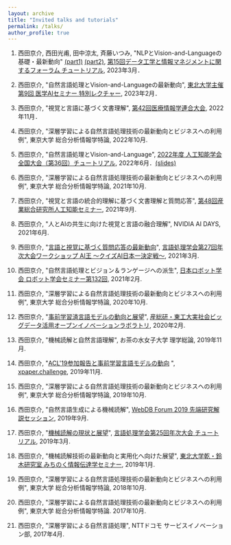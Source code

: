 ```yaml
---
layout: archive
title: "Invited talks and tutorials"
permalink: /talks/
author_profile: true
---
```


1. 西田京介, 西田光甫, 田中涼太, 斉藤いつみ, "NLPとVision-and-Languageの基礎・最新動向" [(part1)](https://speakerdeck.com/kyoun/deim-tutorial-part-1-nlp) [(part2)](https://speakerdeck.com/kyoun/deim-tutorial-part-2-vision-and-language),  [第15回データ工学と情報マネジメントに関するフォーラム チュートリアル](https://event.dbsj.org/deim2023/post/tutorial.html), 2023年3月．

1. 西田京介, "自然言語処理とVision-and-Languageの最新動向", [東北大学主催 第9回 医学AIセミナー 特別レクチャー]((https://www.shp.hosp.tohoku.ac.jp/Clinical_AI/event/2023%e5%b9%b42%e6%9c%883%e6%97%a5%ef%bc%88%e9%87%91%ef%bc%89%e6%9d%b1%e5%8c%97%e5%a4%a7%e5%ad%a6%e4%b8%bb%e5%82%ac-%e7%ac%ac9%e5%9b%9e-%e5%8c%bb%e5%ad%a6ai%e3%82%bb%e3%83%9f%e3%83%8a%e3%83%bc/)), 2023年2月．

1. 西田京介, "視覚と言語に基づく文書理解", [第42回医療情報学連合大会](https://jcmi42.org/program.html), 2022年11月．

1. 西田京介, "深層学習による自然言語処理技術の最新動向とビジネスへの利用例", 東京大学 総合分析情報学特論, 2022年10月.

1. 西田京介, "自然言語処理とVision-and-Language",  [2022年度 人工知能学会全国大会（第36回）チュートリアル](https://www.ai-gakkai.or.jp/jsai2022/tutorial/), 2022年6月．[(slides)](https://speakerdeck.com/kyoun/a-tutorial-on-nlp-and-vision-and-language)

1. 西田京介, "深層学習による自然言語処理技術の最新動向とビジネスへの利用例", 東京大学 総合分析情報学特論, 2021年10月.

1. 西田京介, "視覚と言語の統合的理解に基づく文書理解と質問応答", [第48回産業総合研究所人工知能セミナー](https://www.airc.aist.go.jp/seminar_detail/seminar_048.html), 2021年9月.

1. 西田京介, "人とAIの共生に向けた視覚と言語の融合理解",  NVIDIA AI DAYS, 2021年6月.

1. 西田京介, "[言語と視覚に基づく質問応答の最新動向](https://speakerdeck.com/kyoun/recent-trends-in-vision-and-language-studies-for-qa)",  [言語処理学会第27回年次大会ワークショップ AI王 〜クイズAI日本一決定戦〜](https://sites.google.com/view/nlp2021-aio/), 2021年3月. 

1. 西田京介, "自然言語処理とビジョン＆ランゲージへの派生", [日本ロボット学会 ロボット学会セミナー第132回](https://www.rsj.or.jp/event/seminar/news/2021/s132.html), 2021年2月.

1. 西田京介, "深層学習による自然言語処理技術の最新動向とビジネスへの利用例", 東京大学 総合分析情報学特論, 2020年10月.

1. 西田京介, "[事前学習済言語モデルの動向と展望](https://speakerdeck.com/kyoun/survey-of-pretrained-language-models-f6319c84-a3bc-42ed-b7b9-05e2588b12c7)", [産総研・東工大実社会ビッグデータ活用オープンイノベーションラボラトリ](https://www.nlp.c.titech.ac.jp/news/2020/02/28/aitech.ja.html), 2020年2月. 

1. 西田京介, "機械読解と自然言語理解", お茶の水女子大学 理学総論, 2019年11月.

1. 西田京介, "[ACL'19参加報告と事前学習言語モデルの動向](https://speakerdeck.com/kyoun/survey-of-pretrained-language-models)
", [xpaper.challenge](https://techplay.jp/event/756314), 2019年11月. 

1. 西田京介, "深層学習による自然言語処理技術の最新動向とビジネスへの利用例", 東京大学 総合分析情報学特論, 2019年10月.

1. 西田京介, "自然言語生成による機械読解", [WebDB Forum 2019 先端研究解説セッション](https://db-event.jpn.org/webdbf2019/program.html#S2), 2019年9月.

1. 西田京介, "[機械読解の現状と展望](https://speakerdeck.com/kyoun/a-talk-on-machine-reading-comprehension-nlp2019)", [言語処理学会第25回年次大会 チュートリアル](https://www.anlp.jp/nlp2019/#tutorial), 2019年3月. 

1. 西田京介, "機械読解技術の最新動向と実用化へ向けた展望", [東北大学乾・鈴木研究室 みちのく情報伝達学セミナー](https://www.nlp.ecei.tohoku.ac.jp/research-meetings/mics/), 2019年1月.

1. 西田京介, "深層学習による自然言語処理技術の最新動向とビジネスへの利用例", 東京大学 総合分析情報学特論, 2018年10月.

1. 西田京介, "深層学習による自然言語処理技術の最新動向とビジネスへの利用例", 東京大学 総合分析情報学特論. 2017年10月.

1. 西田京介, "深層学習による自然言語処理", NTTドコモ サービスイノベーション部, 2017年4月.
